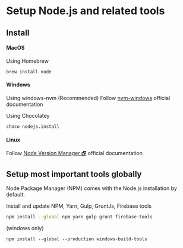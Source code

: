 # Setup Node.js and related tools

## Install

#### MacOS
Using Homebrew
```
brew install node
```

#### Windows
Using windows-nvm (Recommended)
Follow [nvm-windows](https://github.com/coreybutler/nvm-windows) official documentation

Using Chocolatey
```PS
choco nodejs.install
```

#### Linux
Follow [Node Version Manager 🗗](https://github.com/creationix/nvm) official documentation

## Setup most important tools globally
Node Package Manager (NPM) comes with the Node.js installation by default.

Install and update NPM, Yarn, Gulp, GruntJs, Firebase tools
```bash
npm install --global npm yarn gulp grunt firebase-tools
```

(windows only)
``` 
npm install --global --production windows-build-tools
```
